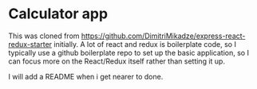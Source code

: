 # Calculator app


This was cloned from https://github.com/DimitriMikadze/express-react-redux-starter initially. A lot of react and redux is boilerplate code, so I typically use a github boilerplate repo to set up the basic application, so I can focus more on the React/Redux itself rather than setting it up.


I will add a README when i get nearer to done.
